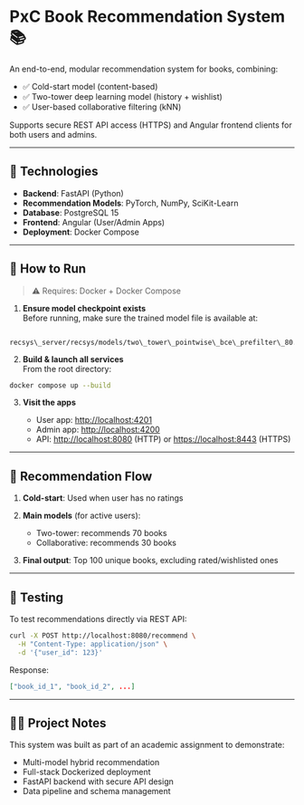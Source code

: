 # PxC Book Recommendation System 📚

An end-to-end, modular recommendation system for books, combining:
- ✅ Cold-start model (content-based)
- ✅ Two-tower deep learning model (history + wishlist)
- ✅ User-based collaborative filtering (kNN)

Supports secure REST API access (HTTPS) and Angular frontend clients for both users and admins.

---

## 🔧 Technologies

- **Backend**: FastAPI (Python)
- **Recommendation Models**: PyTorch, NumPy, SciKit-Learn
- **Database**: PostgreSQL 15
- **Frontend**: Angular (User/Admin Apps)
- **Deployment**: Docker Compose

---

## 🚀 How to Run

> ⚠️ Requires: Docker + Docker Compose

1. **Ensure model checkpoint exists**  
   Before running, make sure the trained model file is available at:
```

recsys\_server/recsys/models/two\_tower\_pointwise\_bce\_prefilter\_80.pt

````

2. **Build & launch all services**  
From the root directory:
```bash
docker compose up --build
````

3. **Visit the apps**

   * User app: [http://localhost:4201](http://localhost:4201)
   * Admin app: [http://localhost:4200](http://localhost:4200)
   * API: [http://localhost:8080](http://localhost:8080) (HTTP)
     or [https://localhost:8443](https://localhost:8443) (HTTPS)

---

## 🔁 Recommendation Flow

1. **Cold-start**: Used when user has no ratings
2. **Main models** (for active users):

   * Two-tower: recommends 70 books
   * Collaborative: recommends 30 books
3. **Final output**: Top 100 unique books, excluding rated/wishlisted ones

---

## 🧪 Testing

To test recommendations directly via REST API:

```bash
curl -X POST http://localhost:8080/recommend \
  -H "Content-Type: application/json" \
  -d '{"user_id": 123}'
```

Response:

```json
["book_id_1", "book_id_2", ...]
```

---

## 👨‍🏫 Project Notes

This system was built as part of an academic assignment to demonstrate:

* Multi-model hybrid recommendation
* Full-stack Dockerized deployment
* FastAPI backend with secure API design
* Data pipeline and schema management

